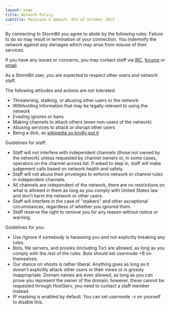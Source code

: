 ```yaml
---
layout: page
title: Network Policy
subtitle: Revision 4 &mdash; 9th of October 2013
---
```


By connecting to StormBit you agree to abide by the following rules.  Failure to do so may result in
termination of your connection.  You indemnify the network against any damages which may arise from
misuse of their services.

If you have any issues or concerns, you may contact staff via [IRC](irc://irc.stormbit.net/stormbit,
"#StormBit on irc.stormbit.net"), [forums](//discuss.stormbit.net, "discuss.stormbit.net") or
[email](mailto:abuse@stormbit.net, "abuse@stormbit.net").

As a StormBit user, you are expected to respect other users and network staff.

The following attitudes and actions are not tolerated:

 * Threatening, stalking, or abusing other users or the network
 * Withholding information that may be legally relevant to using the network
 * Evading ignores or bans
 * Making channels to attack others (even non-users of the network)
 * Abusing services to attack or disrupt other users
 * Being a dick, as [wikipedia so kindly put it](http://meta.wikimedia.org/wiki/Don't_be_a_dick)

Guidelines for staff:

 * Staff will not interfere with independent channels (those not owned by the network) unless
   requested by channel owners or, in some cases, operators on the channel access list.  If asked to
   step in, staff will make judgement calls based on network health and safety.
 * Staff will not abuse their priveleges to enforce network or channel rules in independent channels.
 * All channels are independent of the network, there are no restrictions on what is allowed in them
   as long as you comply with United States law and don't harm the network or other users.
 * Staff will interfere in the case of "stalkers" and other exceptional circumstances, regardless of
   whether you ignored them.
 * Staff reserve the right to remove you for any reason without notice or warning.

Guidelines for you:

 * Use /ignore if somebody is harassing you and not explicitly breaking any rules.
 * Bots, file servers, and proxies (including Tor) are allowed, as long as you comply with the rest
   of the rules.  Bots should set usermode +B on themselves.
 * Our stance on vhosts is rather liberal.  Anything goes as long as it doesn't explicitly attack
   other users or their views or is grossly inappropriate.  Domain names are even allowed, as long
   as you can prove you represent the owner of the domain; however, these cannot be requested
   through HostServ, you need to contact a staff member instead.
 * IP masking is enabled by default.  You can set usermode -x on yourself to disable this.

